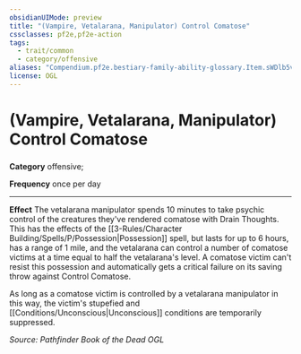 ```yaml
---
obsidianUIMode: preview
title: "(Vampire, Vetalarana, Manipulator) Control Comatose"
cssclasses: pf2e,pf2e-action
tags:
  - trait/common
  - category/offensive
aliases: "Compendium.pf2e.bestiary-family-ability-glossary.Item.sWDlb5vJRK092MMt"
license: OGL
---
```

# (Vampire, Vetalarana, Manipulator) Control Comatose

### 

**Category** offensive; 




**Frequency** once per day

* * *

**Effect** The vetalarana manipulator spends 10 minutes to take psychic control of the creatures they've rendered comatose with Drain Thoughts. This has the effects of the [[3-Rules/Character Building/Spells/P/Possession|Possession]] spell, but lasts for up to 6 hours, has a range of 1 mile, and the vetalarana can control a number of comatose victims at a time equal to half the vetalarana's level. A comatose victim can't resist this possession and automatically gets a critical failure on its saving throw against Control Comatose.

As long as a comatose victim is controlled by a vetalarana manipulator in this way, the victim's stupefied and [[Conditions/Unconscious|Unconscious]] conditions are temporarily suppressed.

*Source: Pathfinder Book of the Dead*
*OGL*